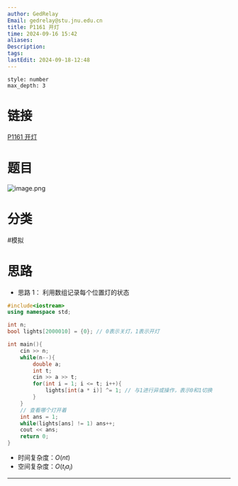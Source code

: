 ```yaml
---
author: GedRelay
Email: gedrelay@stu.jnu.edu.cn
title: P1161 开灯
time: 2024-09-16 15:42
aliases: 
Description: 
tags: 
lastEdit: 2024-09-18-12:48
---
```


```toc
style: number
max_depth: 3
```

# 链接
[P1161 开灯](https://www.luogu.com.cn/problem/P1161) 

# 题目
![image.png](https://ged-pic-bed.oss-cn-guangzhou.aliyuncs.com/img/202409161542619.png)


# 分类
#模拟 

# 思路
- 思路 1：
利用数组记录每个位置灯的状态


```cpp
#include<iostream>
using namespace std;

int n;
bool lights[2000010] = {0}; // 0表示关灯，1表示开灯

int main(){
    cin >> n;
    while(n--){
        double a;
        int t;
        cin >> a >> t;
        for(int i = 1; i <= t; i++){
            lights[int(a * i)] ^= 1; // 与1进行异或操作，表示0和1切换
        }
    }
    // 查看哪个灯开着
    int ans = 1;
    while(lights[ans] != 1) ans++;
    cout << ans;
    return 0;
}
```


- 时间复杂度：${O\left( nt \right)  }$ 
- 空间复杂度：${O\left( t_{i} a_{i}  \right)  }$ 


---

